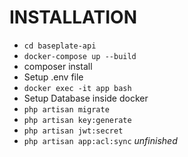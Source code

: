 
# INSTALLATION

* `cd baseplate-api`
* `docker-compose up --build`
* composer install
* Setup .env file
* `docker exec -it app bash`
* Setup Database inside docker
* `php artisan migrate`
* `php artisan key:generate`
* `php artisan jwt:secret`
* `php artisan app:acl:sync` *unfinished*
